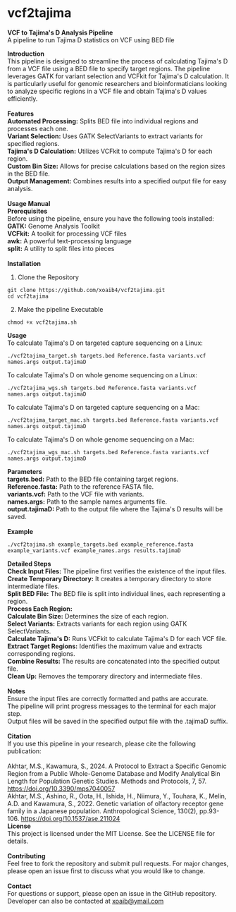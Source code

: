 # vcf2tajima
**VCF to Tajima's D Analysis Pipeline** <br>
A pipeline to run Tajima D statistics on VCF using BED file

**Introduction** <br>
This pipeline is designed to streamline the process of calculating Tajima's D from a VCF file using a BED file to specify target regions. The pipeline leverages GATK for variant selection and VCFkit for Tajima's D calculation. It is particularly useful for genomic researchers and bioinformaticians looking to analyze specific regions in a VCF file and obtain Tajima's D values efficiently. <br>
<br>
**Features** <br>
**Automated Processing:** Splits BED file into individual regions and processes each one. <br>
**Variant Selection:** Uses GATK SelectVariants to extract variants for specified regions. <br>
**Tajima's D Calculation:** Utilizes VCFkit to compute Tajima's D for each region. <br>
**Custom Bin Size:** Allows for precise calculations based on the region sizes in the BED file. <br>
**Output Management:** Combines results into a specified output file for easy analysis. <br>
<br>
**Usage Manual** <br>
**Prerequisites** <br>
Before using the pipeline, ensure you have the following tools installed: <br>
**GATK:** Genome Analysis Toolkit <br>
**VCFkit:** A toolkit for processing VCF files <br>
**awk:** A powerful text-processing language <br>
**split:** A utility to split files into pieces <br>
<br>
**Installation** <br>
1. Clone the Repository <br>
```
git clone https://github.com/xoaib4/vcf2tajima.git
cd vcf2tajima 
```
2. Make the pipeline Executable <br>
```
chmod +x vcf2tajima.sh
```

**Usage** <br>
To calculate Tajima's D on targeted capture sequencing on a Linux:
```
./vcf2tajima_target.sh targets.bed Reference.fasta variants.vcf names.args output.tajimaD
```
To calculate Tajima's D on whole genome sequencing on a Linux:
```
./vcf2tajima_wgs.sh targets.bed Reference.fasta variants.vcf names.args output.tajimaD
```
To calculate Tajima's D on targeted capture sequencing on a Mac:
```
./vcf2tajima_target_mac.sh targets.bed Reference.fasta variants.vcf names.args output.tajimaD
```
To calculate Tajima's D on whole genome sequencing on a Mac:
```
./vcf2tajima_wgs_mac.sh targets.bed Reference.fasta variants.vcf names.args output.tajimaD
```

**Parameters** <br>
**targets.bed:** Path to the BED file containing target regions. <br>
**Reference.fasta:** Path to the reference FASTA file. <br>
**variants.vcf:** Path to the VCF file with variants. <br>
**names.args:** Path to the sample names arguments file. <br>
**output.tajimaD:** Path to the output file where the Tajima's D results will be saved. <br>
<br>
**Example** <br>
```
./vcf2tajima.sh example_targets.bed example_reference.fasta example_variants.vcf example_names.args results.tajimaD
```

**Detailed Steps** <br>
**Check Input Files:** The pipeline first verifies the existence of the input files. <br>
**Create Temporary Directory:** It creates a temporary directory to store intermediate files. <br>
**Split BED File:** The BED file is split into individual lines, each representing a region. <br>
**Process Each Region:** <br>
**Calculate Bin Size:** Determines the size of each region. <br>
**Select Variants:** Extracts variants for each region using GATK SelectVariants. <br>
**Calculate Tajima's D:** Runs VCFkit to calculate Tajima's D for each VCF file. <br>
**Extract Target Regions:** Identifies the maximum value and extracts corresponding regions. <br>
**Combine Results:** The results are concatenated into the specified output file. <br>
**Clean Up:** Removes the temporary directory and intermediate files. <br>
<br>
**Notes** <br>
Ensure the input files are correctly formatted and paths are accurate. <br>
The pipeline will print progress messages to the terminal for each major step. <br>
Output files will be saved in the specified output file with the .tajimaD suffix. <br>
<br>
**Citation** <br>
If you use this pipeline in your research, please cite the following publication: <br>
<br>
Akhtar, M.S., Kawamura, S., 2024. A Protocol to Extract a Specific Genomic Region from a Public Whole-Genome Database and Modify Analytical Bin Length for Population Genetic Studies. Methods and Protocols, 7, 57. https://doi.org/10.3390/mps7040057 <br>
Akhtar, M.S., Ashino, R., Oota, H., Ishida, H., Niimura, Y., Touhara, K., Melin, A.D. and Kawamura, S., 2022. Genetic variation of olfactory receptor gene family in a Japanese population. Anthropological Science, 130(2), pp.93-106. https://doi.org/10.1537/ase.211024
<br>
**License** <br>
This project is licensed under the MIT License. See the LICENSE file for details. <br>
<br>
**Contributing** <br>
Feel free to fork the repository and submit pull requests. For major changes, please open an issue first to discuss what you would like to change. <br>
<br>
**Contact** <br>
For questions or support, please open an issue in the GitHub repository. Developer can also be contacted at xoaib@ymail.com <br>

